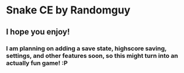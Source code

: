 # Snake CE by Randomguy
## I hope you enjoy!
### I am planning on adding a save state, highscore saving, settings, and other features soon, so this might turn into an actually fun game! :P